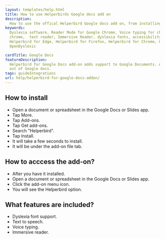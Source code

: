 ```yaml
---
layout: templates/help.html
title: How to use Helperbirds Google docs add on
description:
  How to use the offical Helperbird Google docs add on, from installing, the features and more.
keywords:
  Dyslexia software, Reader Mode for Google Chrome, Voice typing for chrome, Text to speech for
  chrome,  text reader, Immersive Reader, dyslexia fonts, accessibility software, dyslexia software,
  Helperbird for Edge, Helperbird for Firefox, Helperbird for Chrome, Opendyslexic for Chrome,
  OpenDyslexic

cardTitle: Google Docs
featureDescription:
  Helperbird for Google Docs add-on adds support to Google Documents. Allowing you to get even more
  out of Google docs.
tags: guideIntegrations
url: help/helperbird-for-google-docs-addon/
---
```


## How to install

- Open a document or spreadsheet in the Google Docs or Slides app.
- Tap More.
- Tap Add-ons.
- Tap Get add-ons.
- Search "Helperbird".
- Tap Install.
- It will take a few seconds to install.
- It will be under the add-on file tab.

## How to acccess the add-on?

- After you have it installed.
- Open a document or spreadsheet in the Google Docs or Slides app.
- Click the add-on menu icon.
- You will see the Helperbird option.

## What features are included?

- Dyslexia font support.
- Text to speech.
- Voice typing.
- Immersive reader.
